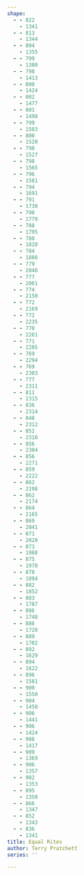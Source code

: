 ```yaml
---
shape:
  - - 822
    - 1341
  - - 813
    - 1344
  - - 804
    - 1355
  - - 799
    - 1380
  - - 798
    - 1413
  - - 800
    - 1424
  - - 802
    - 1477
  - - 801
    - 1498
  - - 799
    - 1503
  - - 800
    - 1520
  - - 798
    - 1527
  - - 798
    - 1565
  - - 796
    - 1581
  - - 794
    - 1691
  - - 791
    - 1730
  - - 790
    - 1779
  - - 788
    - 1795
  - - 788
    - 1828
  - - 784
    - 1886
  - - 779
    - 2048
  - - 777
    - 2061
  - - 774
    - 2150
  - - 772
    - 2169
  - - 772
    - 2235
  - - 770
    - 2261
  - - 771
    - 2285
  - - 769
    - 2294
  - - 769
    - 2303
  - - 777
    - 2311
  - - 811
    - 2315
  - - 836
    - 2314
  - - 848
    - 2312
  - - 852
    - 2310
  - - 856
    - 2304
  - - 856
    - 2271
  - - 859
    - 2222
  - - 862
    - 2198
  - - 862
    - 2174
  - - 864
    - 2165
  - - 869
    - 2041
  - - 871
    - 2028
  - - 873
    - 1988
  - - 875
    - 1978
  - - 878
    - 1894
  - - 882
    - 1852
  - - 883
    - 1787
  - - 886
    - 1748
  - - 886
    - 1728
  - - 889
    - 1702
  - - 892
    - 1629
  - - 894
    - 1622
  - - 896
    - 1581
  - - 900
    - 1550
  - - 904
    - 1450
  - - 906
    - 1441
  - - 906
    - 1424
  - - 908
    - 1417
  - - 909
    - 1369
  - - 906
    - 1357
  - - 902
    - 1353
  - - 895
    - 1350
  - - 866
    - 1347
  - - 852
    - 1343
  - - 836
    - 1341
title: Equal Rites
author: Terry Pratchett
series: ''

---
```



